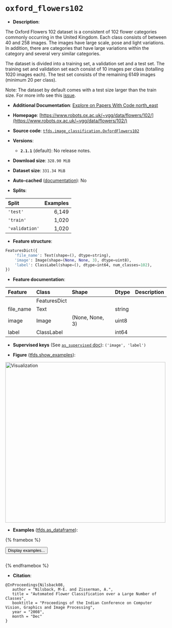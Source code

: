 <div itemscope itemtype="http://schema.org/Dataset">
  <div itemscope itemprop="includedInDataCatalog" itemtype="http://schema.org/DataCatalog">
    <meta itemprop="name" content="TensorFlow Datasets" />
  </div>
  <meta itemprop="name" content="oxford_flowers102" />
  <meta itemprop="description" content="The Oxford Flowers 102 dataset is a consistent of 102 flower categories commonly occurring&#10;in the United Kingdom. Each class consists of between 40 and 258 images. The images have&#10;large scale, pose and light variations. In addition, there are categories that have large&#10;variations within the category and several very similar categories.&#10;&#10;The dataset is divided into a training set, a validation set and a test set.&#10;The training set and validation set each consist of 10 images per class (totalling 1020 images each).&#10;The test set consists of the remaining 6149 images (minimum 20 per class).&#10;&#10;Note: The dataset by default comes with a test size larger than the train&#10;size. For more info see this [issue](https://github.com/tensorflow/datasets/issues/3022).&#10;&#10;To use this dataset:&#10;&#10;```python&#10;import tensorflow_datasets as tfds&#10;&#10;ds = tfds.load(&#x27;oxford_flowers102&#x27;, split=&#x27;train&#x27;)&#10;for ex in ds.take(4):&#10;  print(ex)&#10;```&#10;&#10;See [the guide](https://www.tensorflow.org/datasets/overview) for more&#10;informations on [tensorflow_datasets](https://www.tensorflow.org/datasets).&#10;&#10;&lt;img src=&quot;https://storage.googleapis.com/tfds-data/visualization/fig/oxford_flowers102-2.1.1.png&quot; alt=&quot;Visualization&quot; width=&quot;500px&quot;&gt;&#10;&#10;" />
  <meta itemprop="url" content="https://www.tensorflow.org/datasets/catalog/oxford_flowers102" />
  <meta itemprop="sameAs" content="https://www.robots.ox.ac.uk/~vgg/data/flowers/102/" />
  <meta itemprop="citation" content="@InProceedings{Nilsback08,&#10;   author = &quot;Nilsback, M-E. and Zisserman, A.&quot;,&#10;   title = &quot;Automated Flower Classification over a Large Number of Classes&quot;,&#10;   booktitle = &quot;Proceedings of the Indian Conference on Computer Vision, Graphics and Image Processing&quot;,&#10;   year = &quot;2008&quot;,&#10;   month = &quot;Dec&quot;&#10;}" />
</div>

# `oxford_flowers102`


*   **Description**:

The Oxford Flowers 102 dataset is a consistent of 102 flower categories commonly
occurring in the United Kingdom. Each class consists of between 40 and 258
images. The images have large scale, pose and light variations. In addition,
there are categories that have large variations within the category and several
very similar categories.

The dataset is divided into a training set, a validation set and a test set. The
training set and validation set each consist of 10 images per class (totalling
1020 images each). The test set consists of the remaining 6149 images (minimum
20 per class).

Note: The dataset by default comes with a test size larger than the train size.
For more info see this
[issue](https://github.com/tensorflow/datasets/issues/3022).

*   **Additional Documentation**:
    <a class="button button-with-icon" href="https://paperswithcode.com/dataset/oxford-102-flower">
    Explore on Papers With Code
    <span class="material-icons icon-after" aria-hidden="true"> north_east
    </span> </a>

*   **Homepage**:
    [https://www.robots.ox.ac.uk/~vgg/data/flowers/102/](https://www.robots.ox.ac.uk/~vgg/data/flowers/102/)

*   **Source code**:
    [`tfds.image_classification.OxfordFlowers102`](https://github.com/tensorflow/datasets/tree/master/tensorflow_datasets/image_classification/oxford_flowers102.py)

*   **Versions**:

    *   **`2.1.1`** (default): No release notes.

*   **Download size**: `328.90 MiB`

*   **Dataset size**: `331.34 MiB`

*   **Auto-cached**
    ([documentation](https://www.tensorflow.org/datasets/performances#auto-caching)):
    No

*   **Splits**:

Split          | Examples
:------------- | -------:
`'test'`       | 6,149
`'train'`      | 1,020
`'validation'` | 1,020

*   **Feature structure**:

```python
FeaturesDict({
    'file_name': Text(shape=(), dtype=string),
    'image': Image(shape=(None, None, 3), dtype=uint8),
    'label': ClassLabel(shape=(), dtype=int64, num_classes=102),
})
```

*   **Feature documentation**:

Feature   | Class        | Shape           | Dtype  | Description
:-------- | :----------- | :-------------- | :----- | :----------
          | FeaturesDict |                 |        |
file_name | Text         |                 | string |
image     | Image        | (None, None, 3) | uint8  |
label     | ClassLabel   |                 | int64  |

*   **Supervised keys** (See
    [`as_supervised` doc](https://www.tensorflow.org/datasets/api_docs/python/tfds/load#args)):
    `('image', 'label')`

*   **Figure**
    ([tfds.show_examples](https://www.tensorflow.org/datasets/api_docs/python/tfds/visualization/show_examples)):

<img src="https://storage.googleapis.com/tfds-data/visualization/fig/oxford_flowers102-2.1.1.png" alt="Visualization" width="500px">

*   **Examples**
    ([tfds.as_dataframe](https://www.tensorflow.org/datasets/api_docs/python/tfds/as_dataframe)):

<!-- mdformat off(HTML should not be auto-formatted) -->

{% framebox %}

<button id="displaydataframe">Display examples...</button>
<div id="dataframecontent" style="overflow-x:auto"></div>
<script>
const url = "https://storage.googleapis.com/tfds-data/visualization/dataframe/oxford_flowers102-2.1.1.html";
const dataButton = document.getElementById('displaydataframe');
dataButton.addEventListener('click', async () => {
  // Disable the button after clicking (dataframe loaded only once).
  dataButton.disabled = true;

  const contentPane = document.getElementById('dataframecontent');
  try {
    const response = await fetch(url);
    // Error response codes don't throw an error, so force an error to show
    // the error message.
    if (!response.ok) throw Error(response.statusText);

    const data = await response.text();
    contentPane.innerHTML = data;
  } catch (e) {
    contentPane.innerHTML =
        'Error loading examples. If the error persist, please open '
        + 'a new issue.';
  }
});
</script>

{% endframebox %}

<!-- mdformat on -->

*   **Citation**:

```
@InProceedings{Nilsback08,
   author = "Nilsback, M-E. and Zisserman, A.",
   title = "Automated Flower Classification over a Large Number of Classes",
   booktitle = "Proceedings of the Indian Conference on Computer Vision, Graphics and Image Processing",
   year = "2008",
   month = "Dec"
}
```

